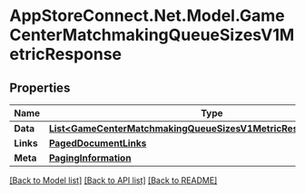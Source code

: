 # AppStoreConnect.Net.Model.GameCenterMatchmakingQueueSizesV1MetricResponse

## Properties

Name | Type | Description | Notes
------------ | ------------- | ------------- | -------------
**Data** | [**List&lt;GameCenterMatchmakingQueueSizesV1MetricResponseDataInner&gt;**](GameCenterMatchmakingQueueSizesV1MetricResponseDataInner.md) |  | 
**Links** | [**PagedDocumentLinks**](PagedDocumentLinks.md) |  | 
**Meta** | [**PagingInformation**](PagingInformation.md) |  | [optional] 

[[Back to Model list]](../README.md#documentation-for-models) [[Back to API list]](../README.md#documentation-for-api-endpoints) [[Back to README]](../README.md)

